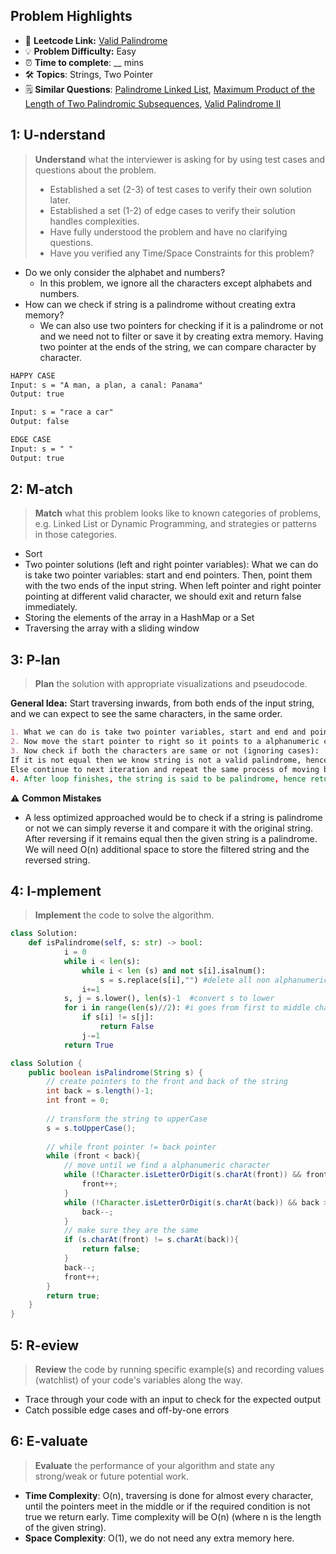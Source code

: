 ## Problem Highlights

* 🔗 **Leetcode Link:** [Valid Palindrome](https://leetcode.com/problems/valid-palindrome/) 
* 💡 **Problem Difficulty:** Easy
* ⏰ **Time to complete**: __ mins
* 🛠️ **Topics**: Strings, Two Pointer
* 🗒️ **Similar Questions**: [Palindrome Linked List](https://leetcode.com/problems/palindrome-linked-list/), [Maximum Product of the Length of Two Palindromic Subsequences](https://leetcode.com/problems/maximum-product-of-the-length-of-two-palindromic-subsequences/), [Valid Palindrome II](https://leetcode.com/problems/valid-palindrome-ii/)
    
## 1: U-nderstand
 
> **Understand** what the interviewer is asking for by using test cases and questions about the problem.
> 
> - Established a set (2-3) of test cases to verify their own solution later.
> - Established a set (1-2) of edge cases to verify their solution handles complexities.
> - Have fully understood the problem and have no clarifying questions.
> - Have you verified any Time/Space Constraints for this problem?

- Do we only consider the alphabet and numbers?
  - In this problem, we ignore all the characters except alphabets and numbers.
- How can we check if string is a palindrome without creating extra memory?
  - We can also use two pointers for checking if it is a palindrome or not and we need not to filter or save it by creating extra memory. Having two pointer at the ends of the string, we can compare character by character.
   
```markdown
HAPPY CASE
Input: s = "A man, a plan, a canal: Panama"
Output: true

Input: s = "race a car"
Output: false

EDGE CASE
Input: s = " "
Output: true
```   
    
## 2: M-atch

> **Match** what this problem looks like to known categories of problems, e.g. Linked List or Dynamic Programming, and strategies or patterns in those categories.

- Sort
- Two pointer solutions (left and right pointer variables): What we can do is take two pointer variables: start and end pointers. Then, point them with the two ends of the input string. When left pointer and right pointer pointing at different valid character, we should exit and return false immediately.
- Storing the elements of the array in a HashMap or a Set
- Traversing the array with a sliding window

## 3: P-lan

> **Plan** the solution with appropriate visualizations and pseudocode.

**General Idea:** Start traversing inwards, from both ends of the input string, and we can expect to see the same characters, in the same order.

```markdown
1. What we can do is take two pointer variables, start and end and point them with the two ends of the input string.
2. Now move the start pointer to right so it points to a alphanumeric character. Similarly move end pointer to left so it also points to a alphanumeric character.
3. Now check if both the characters are same or not (ignoring cases):
If it is not equal then we know string is not a valid palindrome, hence return false.
Else continue to next iteration and repeat the same process of moving both pointers to point to next alphanumeric character till start<end.
4. After loop finishes, the string is said to be palindrome, hence return true.
```

⚠️ **Common Mistakes**

* A less optimized approached would be to check if a string is palindrome or not we can simply reverse it and compare it with the original string. After reversing if it remains equal then the given string is a palindrome. We will need O(n) additional space to store the filtered string and the reversed string.

## 4: I-mplement

> **Implement** the code to solve the algorithm.

```python
class Solution:
    def isPalindrome(self, s: str) -> bool:
            i = 0
            while i < len(s):
                while i < len (s) and not s[i].isalnum():
                    s = s.replace(s[i],"") #delete all non alphanumeric characters
                i+=1
            s, j = s.lower(), len(s)-1  #convert s to lower
            for i in range(len(s)//2): #i goes from first to middle character, j goes from last to middle character
                if s[i] != s[j]:
                    return False
                j-=1
            return True
```
```java
class Solution {
    public boolean isPalindrome(String s) {
        // create pointers to the front and back of the string
        int back = s.length()-1;
        int front = 0;
        
        // transform the string to upperCase
        s = s.toUpperCase();
        
        // while front pointer != back pointer
        while (front < back){
            // move until we find a alphanumeric character
            while (!Character.isLetterOrDigit(s.charAt(front)) && front < back){
                front++;
            }
            while (!Character.isLetterOrDigit(s.charAt(back)) && back > front){
                back--;
            }
            // make sure they are the same
            if (s.charAt(front) != s.charAt(back)){
                return false;
            }
            back--;
            front++;
        }
        return true;
    }
}
```
    
## 5: R-eview

> **Review** the code by running specific example(s) and recording values (watchlist) of your code's variables along the way.

- Trace through your code with an input to check for the expected output
- Catch possible edge cases and off-by-one errors

## 6: E-valuate

> **Evaluate** the performance of your algorithm and state any strong/weak or future potential work.
    
* **Time Complexity**: O(n), traversing is done for almost every character, until the pointers meet in the middle or if the required condition is not true we return early. Time complexity will be O(n) (where n is the length of the given string).
* **Space Complexity**: O(1), we do not need any extra memory here.